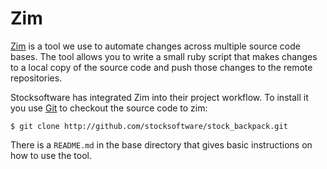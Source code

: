 # Zim

[Zim](http://github.com/realityforge/zim) is a tool we use to automate changes across multiple
source code bases. The tool allows you to write a small ruby script that makes changes to a local copy
of the source code and push those changes to the remote repositories.

Stocksoftware has integrated Zim into their project workflow. To install it you use [Git](Git.md) to
checkout the source code to zim:

    $ git clone http://github.com/stocksoftware/stock_backpack.git

There is a ``README.md`` in the base directory that gives basic instructions on how to use the tool.
